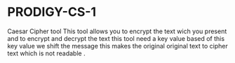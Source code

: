 # PRODIGY-CS-1
Caesar Cipher tool
This tool allows you to encrypt the text wich you present and to encrypt and decrypt the text this tool need a key value based of this key value we shift the message this makes the original original text to cipher text which is not readable .
